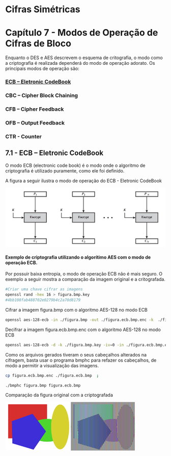 # Cifras Simétricas

# Capítulo 7 - Modos de Operação de Cifras de Bloco

Enquanto o DES e AES descrevem o esquema de critografia, o modo como a criptografia é realizada dependerá do modo de operação adorato. 
Os principais modos de operação são:

### [ECB – Eletronic CodeBook](#71---ecb--eletronic-codebook)
### CBC – Cipher Block Chaining
### CFB – Cipher Feedback
### OFB – Output Feedback
### CTR - Counter

## 7.1 - ECB – Eletronic CodeBook

O modo ECB (electronic code book) é o modo onde o algoritmo de criptografia é utilizado puramente, como ele foi definido.


A figura a seguir ilustra o modo de operação do ECB - Eletronic CodeBook

![image](./ECB.jpg)

#### Exemplo de criptografia utilizando o algorítimo AES com o modo de operação ECB.

Por possuir baixa entropia, o modo de operação ECB não é mais seguro.
O exemplo a seguir mostra a comparação da imagem original e a critografada.

```sh
#Criar uma chave cifrar as imagens
openssl rand -hex 16 > figura.bmp.key
#4bb108fab488702e0279b4c2a70d8179
```

Cifrar a imagem figura.bmp com o algoritmo AES-128 no modo ECB
```sh
openssl aes-128-ecb -in ./figura.bmp -out ./figura.ecb.bmp.enc -k  ./figura.bmp.key -iv=0
```

Decifrar a imagem figura.ecb.bmp.enc com o algoritmo AES-128 no modo ECB
```sh
openssl aes-128-ecb -d -k ./figura.bmp.key -iv=0 -in ./figura.ecb.bmp.enc -out ./figura.ecb.dec.bmp
```

Como os arquivos gerados tiveram o seus cabeçalhos alterados na cifragem, basta usar o programa bmphc para refazer os cabeçalhos, de modo a permitir a visualização das imagens.

```sh
cp figura.ecb.bmp.enc ./figura.ecb.bmp  ;
```

```sh
./bmphc figura.bmp figura.ecb.bmp
```

Comparação da figura original com a criptografada

<img src="./figura.bmp" width="40%" height="80%"> <img src="./figura.ecb.bmp" width="40%">